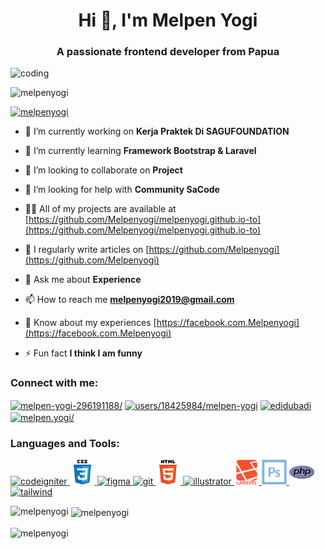 <h1 align="center">Hi 👋, I'm Melpen Yogi</h1>
<h3 align="center">A passionate frontend developer from Papua</h3>
<img align="" alt="coding" width="300"
    src="https://blogger.googleusercontent.com/img/b/R29vZ2xl/AVvXsEhiA-5fOMAopGy_CTYdwcpGSzltqe_e2JB__Yx8eJrLcrxmvHWWGZAKJ_8wx6katT5rBznrhKBVG1PsscA22RSmvt_aGIdJ8dhhcjY_GCaKJI__BY12Zetv9iOnyf4qnghia4ICqCM_l3Wx-vc3goxfHM_wDTL0DkAKlGUI3ZY_mAhIf2yYgOdHnPjZAWr8/s2544/pro-melpen.png"
    alt=" melpenyogi" />


<p align="left"> <img src="https://komarev.com/ghpvc/?username=melpenyogi&label=Profile%20views&color=0e75b6&style=flat"
        alt="melpenyogi" /> </p>

<p align="left"> <a href="https://github.com/ryo-ma/github-profile-trophy"><img
            src="https://github-profile-trophy.vercel.app/?username=melpenyogi" alt="melpenyogi" /></a> </p>

- 🔭 I’m currently working on **Kerja Praktek Di SAGUFOUNDATION**

- 🌱 I’m currently learning **Framework Bootstrap & Laravel**

- 👯 I’m looking to collaborate on **Project**

- 🤝 I’m looking for help with **Community SaCode**

- 👨‍💻 All of my projects are available at
[https://github.com/Melpenyogi/melpenyogi.github.io-to](https://github.com/Melpenyogi/melpenyogi.github.io-to)

- 📝 I regularly write articles on [https://github.com/Melpenyogi](https://github.com/Melpenyogi)

- 💬 Ask me about **Experience**

- 📫 How to reach me **melpenyogi2019@gmail.com**

- 📄 Know about my experiences [https://facebook.com.Melpenyogi](https://facebook.com.Melpenyogi)

- ⚡ Fun fact **I think I am funny**

<h3 align="left">Connect with me:</h3>
<p align="left">
    <a href="https://linkedin.com/in/melpen-yogi-296191188/" target="blank"><img align="center"
            src="https://raw.githubusercontent.com/rahuldkjain/github-profile-readme-generator/master/src/images/icons/Social/linked-in-alt.svg"
            alt="melpen-yogi-296191188/" height="30" width="40" /></a>
    <a href="https://stackoverflow.com/users/users/18425984/melpen-yogi" target="blank"><img align="center"
            src="https://raw.githubusercontent.com/rahuldkjain/github-profile-readme-generator/master/src/images/icons/Social/stack-overflow.svg"
            alt="users/18425984/melpen-yogi" height="30" width="40" /></a>
    <a href="https://fb.com/edidubadi" target="blank"><img align="center"
            src="https://raw.githubusercontent.com/rahuldkjain/github-profile-readme-generator/master/src/images/icons/Social/facebook.svg"
            alt="edidubadi" height="30" width="40" /></a>
    <a href="https://instagram.com/melpen.yogi/" target="blank"><img align="center"
            src="https://raw.githubusercontent.com/rahuldkjain/github-profile-readme-generator/master/src/images/icons/Social/instagram.svg"
            alt="melpen.yogi/" height="30" width="40" /></a>
</p>

<h3 align="left">Languages and Tools:</h3>
<p align="left"> <a href="https://codeigniter.com" target="_blank" rel="noreferrer"> <img
            src="https://cdn.worldvectorlogo.com/logos/codeigniter.svg" alt="codeigniter" width="40" height="40" /> </a>
    <a href="https://www.w3schools.com/css/" target="_blank" rel="noreferrer"> <img
            src="https://raw.githubusercontent.com/devicons/devicon/master/icons/css3/css3-original-wordmark.svg"
            alt="css3" width="40" height="40" /> </a> <a href="https://www.figma.com/" target="_blank" rel="noreferrer">
        <img src="https://www.vectorlogo.zone/logos/figma/figma-icon.svg" alt="figma" width="40" height="40" /> </a> <a
        href="https://git-scm.com/" target="_blank" rel="noreferrer"> <img
            src="https://www.vectorlogo.zone/logos/git-scm/git-scm-icon.svg" alt="git" width="40" height="40" /> </a> <a
        href="https://www.w3.org/html/" target="_blank" rel="noreferrer"> <img
            src="https://raw.githubusercontent.com/devicons/devicon/master/icons/html5/html5-original-wordmark.svg"
            alt="html5" width="40" height="40" /> </a> <a href="https://www.adobe.com/in/products/illustrator.html"
        target="_blank" rel="noreferrer"> <img
            src="https://www.vectorlogo.zone/logos/adobe_illustrator/adobe_illustrator-icon.svg" alt="illustrator"
            width="40" height="40" /> </a> <a href="https://laravel.com/" target="_blank" rel="noreferrer"> <img
            src="https://raw.githubusercontent.com/devicons/devicon/master/icons/laravel/laravel-plain-wordmark.svg"
            alt="laravel" width="40" height="40" /> </a> <a href="https://www.photoshop.com/en" target="_blank"
        rel="noreferrer"> <img
            src="https://raw.githubusercontent.com/devicons/devicon/master/icons/photoshop/photoshop-line.svg"
            alt="photoshop" width="40" height="40" /> </a> <a href="https://www.php.net" target="_blank"
        rel="noreferrer"> <img
            src="https://raw.githubusercontent.com/devicons/devicon/master/icons/php/php-original.svg" alt="php"
            width="40" height="40" /> </a> <a href="https://tailwindcss.com/" target="_blank" rel="noreferrer"> <img
            src="https://www.vectorlogo.zone/logos/tailwindcss/tailwindcss-icon.svg" alt="tailwind" width="40"
            height="40" /> </a>
</p>

<p><img align="left"
        src="https://github-readme-stats.vercel.app/api/top-langs?username=melpenyogi&show_icons=true&locale=en&layout=compact"
        alt="melpenyogi" /></p>

<p>&nbsp;<img align="center"
        src="https://github-readme-stats.vercel.app/api?username=melpenyogi&show_icons=true&locale=en"
        alt="melpenyogi" /></p>

<p><img align="center" src="https://github-readme-streak-stats.herokuapp.com/?user=melpenyogi&" alt="melpenyogi" /></p>
